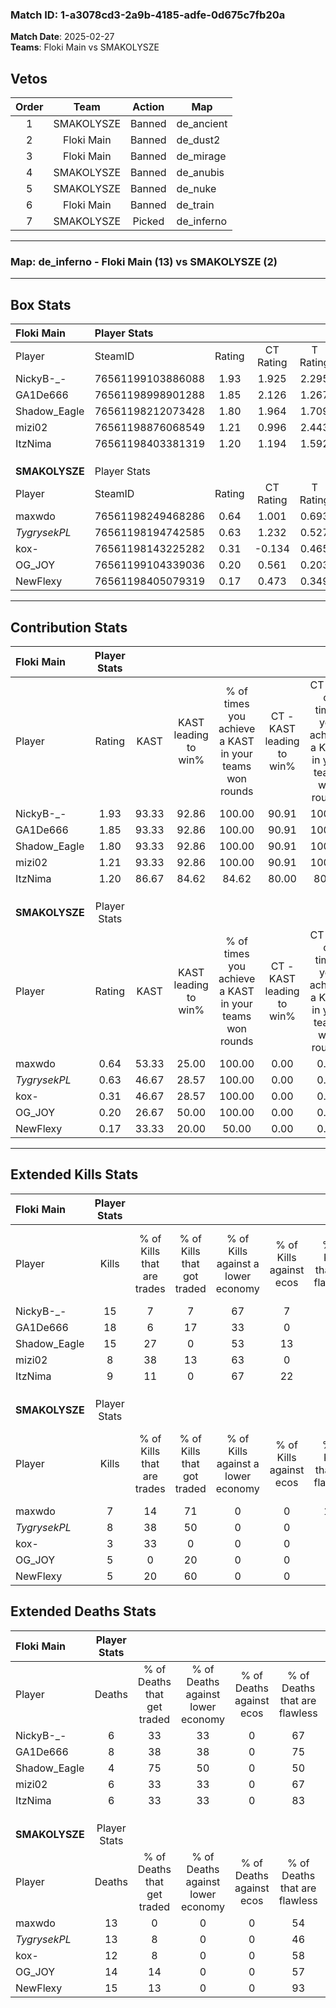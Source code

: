 ### Match ID: 1-a3078cd3-2a9b-4185-adfe-0d675c7fb20a  
**Match Date**: 2025-02-27  
**Teams**: Floki Main vs SMAKOLYSZE  

## Vetos  

| Order | Team | Action | Map |
| :---: | :--: | :----: | --- |
| 1 | SMAKOLYSZE | Banned | de_ancient |
| 2 | Floki Main | Banned | de_dust2 |
| 3 | Floki Main | Banned | de_mirage |
| 4 | SMAKOLYSZE | Banned | de_anubis |
| 5 | SMAKOLYSZE | Banned | de_nuke |
| 6 | Floki Main | Banned | de_train |
| 7 | SMAKOLYSZE | Picked | de_inferno |

---  

### **Map**: de_inferno - Floki Main (13) vs SMAKOLYSZE (2)  
---  

## Box Stats  

| **Floki Main** | Player Stats      |        |           |          |       |       |       |         |        |      |     |
| :- | :- | :-: | :-: | :-: | :-: | :-: | :-: | :-: | :-: | :-: | :-: |
| Player         | SteamID           | Rating | CT Rating | T Rating | KAST  |  ADR  | Kills | Assists | Deaths | K/D  | HS% |
| NickyB-_-      | 76561199103886088 |  1.93  |   1.925   |  2.295   | 93.33 | 144.0 |  15   |   11    |   6    | 2.50 | 60  |
| GA1De666       | 76561198998901288 |  1.85  |   2.126   |  1.267   | 93.33 | 103.7 |  18   |    3    |   8    | 2.25 | 38  |
| Shadow_Eagle   | 76561198212073428 |  1.80  |   1.964   |  1.709   | 93.33 | 94.3  |  15   |    5    |   4    | 3.75 | 46  |
| mizi02         | 76561198876068549 |  1.21  |   0.996   |  2.443   | 93.33 | 58.8  |   8   |    5    |   6    | 1.33 | 62  |
| ItzNima        | 76561198403381319 |  1.20  |   1.194   |  1.592   | 86.67 | 59.3  |   9   |    2    |   6    | 1.50 | 55  |
|                |                   |        |           |          |       |       |       |         |        |      |     |
|                |                   |        |           |          |       |       |       |         |        |      |     |
|                |                   |        |           |          |       |       |       |         |        |      |     |
| **SMAKOLYSZE** | Player Stats      |        |           |          |       |       |       |         |        |      |     |
| Player         | SteamID           | Rating | CT Rating | T Rating | KAST  |  ADR  | Kills | Assists | Deaths | K/D  | HS% |
| maxwdo         | 76561198249468286 |  0.64  |   1.001   |  0.693   | 53.33 | 76.1  |   7   |    0    |   13   | 0.54 | 42  |
| _TygrysekPL_   | 76561198194742585 |  0.63  |   1.232   |  0.527   | 46.67 | 67.5  |   8   |    2    |   13   | 0.62 | 75  |
| kox-           | 76561198143225282 |  0.31  |  -0.134   |  0.465   | 46.67 | 42.0  |   3   |    4    |   12   | 0.25 | 33  |
| OG_JOY         | 76561199104339036 |  0.20  |   0.561   |  0.203   | 26.67 | 43.4  |   5   |    2    |   14   | 0.36 | 60  |
| NewFlexy       | 76561198405079319 |  0.17  |   0.473   |  0.349   | 33.33 | 34.1  |   5   |    0    |   15   | 0.33 | 60  |
---  

## Contribution Stats  

| **Floki Main** | Player Stats |       |                      |                                                        |                           |                                                             |                          |                                                            |
| :- | :-: | :-: | :-: | :-: | :-: | :-: | :-: | :-: |
| Player         |    Rating    | KAST  | KAST leading to win% | % of times you achieve a KAST in your teams won rounds | CT - KAST leading to win% | CT - % of times you achieve a KAST in your teams won rounds | T - KAST leading to win% | T - % of times you achieve a KAST in your teams won rounds |
| NickyB-_-      |     1.93     | 93.33 |        92.86         |                         100.00                         |           90.91           |                           100.00                            |          100.00          |                           100.00                           |
| GA1De666       |     1.85     | 93.33 |        92.86         |                         100.00                         |           90.91           |                           100.00                            |          100.00          |                           100.00                           |
| Shadow_Eagle   |     1.80     | 93.33 |        92.86         |                         100.00                         |           90.91           |                           100.00                            |          100.00          |                           100.00                           |
| mizi02         |     1.21     | 93.33 |        92.86         |                         100.00                         |           90.91           |                           100.00                            |          100.00          |                           100.00                           |
| ItzNima        |     1.20     | 86.67 |        84.62         |                         84.62                          |           80.00           |                            80.00                            |          100.00          |                           100.00                           |
|                |              |       |                      |                                                        |                           |                                                             |                          |                                                            |
|                |              |       |                      |                                                        |                           |                                                             |                          |                                                            |
|                |              |       |                      |                                                        |                           |                                                             |                          |                                                            |
| **SMAKOLYSZE** | Player Stats |       |                      |                                                        |                           |                                                             |                          |                                                            |
| Player         |    Rating    | KAST  | KAST leading to win% | % of times you achieve a KAST in your teams won rounds | CT - KAST leading to win% | CT - % of times you achieve a KAST in your teams won rounds | T - KAST leading to win% | T - % of times you achieve a KAST in your teams won rounds |
| maxwdo         |     0.64     | 53.33 |        25.00         |                         100.00                         |           0.00            |                            0.00                             |          33.33           |                           100.00                           |
| _TygrysekPL_   |     0.63     | 46.67 |        28.57         |                         100.00                         |           0.00            |                            0.00                             |          40.00           |                           100.00                           |
| kox-           |     0.31     | 46.67 |        28.57         |                         100.00                         |           0.00            |                            0.00                             |          33.33           |                           100.00                           |
| OG_JOY         |     0.20     | 26.67 |        50.00         |                         100.00                         |           0.00            |                            0.00                             |          66.67           |                           100.00                           |
| NewFlexy       |     0.17     | 33.33 |        20.00         |                         50.00                          |           0.00            |                            0.00                             |          25.00           |                           50.00                            |
---  

## Extended Kills Stats  

| **Floki Main** | Player Stats |                            |                            |                                    |                         |                              |                                 |                                       |                    |           |
| :- | :-: | :-: | :-: | :-: | :-: | :-: | :-: | :-: | :-: | :-: |
| Player         |    Kills     | % of Kills that are trades | % of Kills that got traded | % of Kills against a lower economy | % of Kills against ecos | % of Kills that are flawless | % of Kills that are close duels | % of Kills that are assisted by flash | Pistol Round Kills | AWP Kills |
| NickyB-_-      |      15      |             7              |             7              |                 67                 |            7            |              60              |                7                |                   0                   |         1          |     0     |
| GA1De666       |      18      |             6              |             17             |                 33                 |            0            |              61              |                0                |                   0                   |         2          |     0     |
| Shadow_Eagle   |      15      |             27             |             0              |                 53                 |           13            |              80              |                7                |                   0                   |         5          |     4     |
| mizi02         |      8       |             38             |             13             |                 63                 |            0            |              38              |                0                |                  13                   |         2          |     0     |
| ItzNima        |      9       |             11             |             0              |                 67                 |           22            |              67              |               11                |                   0                   |         0          |     0     |
|                |              |                            |                            |                                    |                         |                              |                                 |                                       |                    |           |
|                |              |                            |                            |                                    |                         |                              |                                 |                                       |                    |           |
|                |              |                            |                            |                                    |                         |                              |                                 |                                       |                    |           |
| **SMAKOLYSZE** | Player Stats |                            |                            |                                    |                         |                              |                                 |                                       |                    |           |
| Player         |    Kills     | % of Kills that are trades | % of Kills that got traded | % of Kills against a lower economy | % of Kills against ecos | % of Kills that are flawless | % of Kills that are close duels | % of Kills that are assisted by flash | Pistol Round Kills | AWP Kills |
| maxwdo         |      7       |             14             |             71             |                 0                  |            0            |             100              |                0                |                   0                   |         2          |     0     |
| _TygrysekPL_   |      8       |             38             |             50             |                 0                  |            0            |              88              |                0                |                   0                   |         3          |     0     |
| kox-           |      3       |             33             |             0              |                 0                  |            0            |              33              |                0                |                   0                   |         0          |     0     |
| OG_JOY         |      5       |             0              |             20             |                 0                  |            0            |              60              |               20                |                  20                   |         0          |     2     |
| NewFlexy       |      5       |             20             |             60             |                 0                  |            0            |              80              |               20                |                  20                   |         1          |     0     |
## Extended Deaths Stats  

| **Floki Main** | Player Stats |                             |                                   |                          |                               |                            |                           |               |
| :- | :-: | :-: | :-: | :-: | :-: | :-: | :-: | :-: |
| Player         |    Deaths    | % of Deaths that get traded | % of Deaths against lower economy | % of Deaths against ecos | % of Deaths that are flawless | % of Deaths that are close | % of Deaths while blinded | Deaths to AWP |
| NickyB-_-      |      6       |             33              |                33                 |            0             |              67               |             0              |            17             |       0       |
| GA1De666       |      8       |             38              |                38                 |            0             |              75               |             0              |             0             |       0       |
| Shadow_Eagle   |      4       |             75              |                50                 |            0             |              50               |             25             |             0             |       1       |
| mizi02         |      6       |             33              |                33                 |            0             |              67               |             0              |             0             |       0       |
| ItzNima        |      6       |             33              |                33                 |            0             |              83               |             0              |             0             |       1       |
|                |              |                             |                                   |                          |                               |                            |                           |               |
|                |              |                             |                                   |                          |                               |                            |                           |               |
|                |              |                             |                                   |                          |                               |                            |                           |               |
| **SMAKOLYSZE** | Player Stats |                             |                                   |                          |                               |                            |                           |               |
| Player         |    Deaths    | % of Deaths that get traded | % of Deaths against lower economy | % of Deaths against ecos | % of Deaths that are flawless | % of Deaths that are close | % of Deaths while blinded | Deaths to AWP |
| maxwdo         |      13      |              0              |                 0                 |            0             |              54               |             8              |             0             |       0       |
| _TygrysekPL_   |      13      |              8              |                 0                 |            0             |              46               |             0              |             0             |       2       |
| kox-           |      12      |              8              |                 0                 |            0             |              58               |             8              |             0             |       0       |
| OG_JOY         |      14      |             14              |                 0                 |            0             |              57               |             7              |             7             |       1       |
| NewFlexy       |      15      |             13              |                 0                 |            0             |              93               |             7              |             7             |       1       |
